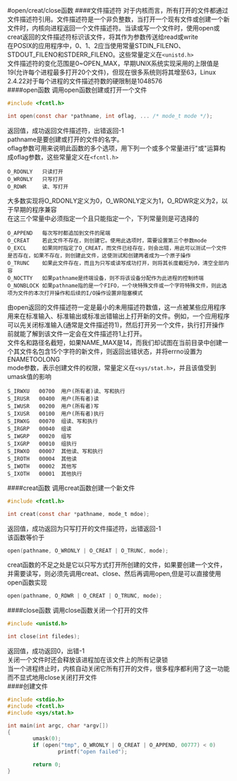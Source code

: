 #open/creat/close函数
####文件描述符
对于内核而言，所有打开的文件都通过文件描述符引用。文件描述符是一个非负整数，当打开一个现有文件或创建一个新文件时，内核向进程返回一个文件描述符。当读或写一个文件时，使用open或creat返回的文件描述符标识该文件，将其作为参数传送给read或write        
在POSIX的应用程序中，0、1、2应当使用常量STDIN_FILENO、STDOUT_FILENO和STDERR_FILENO。这些常量定义在`<unistd.h>`             
文件描述符的变化范围是0~OPEN_MAX，早期UNIX系统实现采用的上限值是19(允许每个进程最多打开20个文件)，但现在很多系统则将其增至63，Linux 2.4.22对于每个进程的文件描述符数的硬限制是1048576        
####open函数
调用open函数创建或打开一个文件
```c
#include <fcntl.h>

int open(const char *pathname, int oflag, ... /* mode_t mode */);
```
返回值，成功返回文件描述符，出错返回-1          
pathname是要创建或打开的文件的名字。         
oflag参数可用来说明此函数的多个选项，用下列一个或多个常量进行"或"运算构成oflag参数，这些常量定义在`<fcntl.h>`
```text
O_RDONLY   只读打开
O_WRONLY   只写打开
O_RDWR     读、写打开
```
大多数实现将O_RDONLY定义为0，O_WRONLY定义为1，O_RDWR定义为2，以于早期的程序兼容          
在这三个常量中必须指定一个且只能指定一个，下列常量则是可选择的
```text
O_APPEND   每次写时都追加到文件的尾端
O_CREAT    若此文件不存在，则创建它。使用此选项时，需要设置第三个参数mode
O_EXCL     如果同时指定了O_CREAT，而文件已经存在，则会出错，用此可以测试一个文件是否存在，如果不存在，则创建此文件，这使测试和创建两者成为一个原子操作      
O_TRUNC    如果此文件存在，而且为只写或读写成功打开，则将其长度截短为0，清空全部内容          
O_NOCTTY   如果pathname是终端设备，则不将该设备分配作为此进程的控制终端       
O_NONBLOCK 如果pathname指的是一个FIFO，一个块特殊文件或一个字符特殊文件，则此选项为文件的本次打开操作和后续的I/O操作设置非阻塞模式           
```
由open返回的文件描述符一定是最小的未用描述符数值，这一点被某些应用程序用来在标准输入、标准输出或标准出错输出上打开新的文件。例如，一个应用程序可以先关闭标准输入(通常是文件描述符1)，然后打开另一个文件，执行打开操作前就能了解到该文件一定会在文件描述符1上打开。             
文件名和路径名截短，如果NAME_MAX是14，而我们却试图在当前目录中创建一个其文件名包含15个字符的新文件，则返回出错状态，并将errno设置为ENAMETOOLONG        
mode参数，表示创建文件的权限，常量定义在`<sys/stat.h>`，并且该值受到umask值的影响
```text
S_IRWXU   00700  用户(所有者)读、写和执行
S_IRUSR   00400  用户(所有者)读
S_IWUSR   00200  用户(所有者)写
S_IXUSR   00100  用户(所有者)执行
S_IRWXG   00070  组读、写和执行
S_IRGRP   00040  组读
S_IWGRP   00020  组写
S_IXGRP   00010  组执行
S_IRWXO   00007  其他读、写和执行
S_IROTH   00004  其他读
S_IWOTH   00002  其他写
S_IXOTH   00001  其他执行
```
####creat函数
调用creat函数创建一个新文件
```c
#include <fcntl.h>

int creat(const char *pathname, mode_t mdoe);
```
返回值，成功返回为只写打开的文件描述符，出错返回-1        
该函数等价于
```c
open(pathname, O_WRONLY | O_CREAT | O_TRUNC, mode);
```
creat函数的不足之处是它以只写方式打开所创建的文件，如果要创建一个文件，并需要读写，则必须先调用creat、close、然后再调用open,但是可以直接使用open函数实现
```c
open(pathname, O_RDWR | O_CREAT | O_TRUNC, mode);
```
####close函数
调用close函数关闭一个打开的文件
```c
#include <unistd.h>

int close(int filedes);
```
返回值，成功返回0，出错-1        
关闭一个文件时还会释放该进程加在该文件上的所有记录锁       
当一个进程终止时，内核自动关闭它所有打开的文件，很多程序都利用了这一功能而不显式地用close关闭打开文件       
####创建文件
```c
#include <stdio.h>
#include <fcntl.h>
#include <sys/stat.h>

int main(int argc, char *argv[])
{
        umask(0);
        if (open("tmp", O_WRONLY | O_CREAT | O_APPEND, 00777) < 0)
                printf("open failed");

        return 0;
}
```
